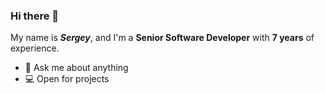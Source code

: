 ### Hi there 👋

My name is **_Sergey_**, and I'm a **Senior Software Developer** with **7 years** of experience.

- 💬 Ask me about anything
- 💻 Open for projects
